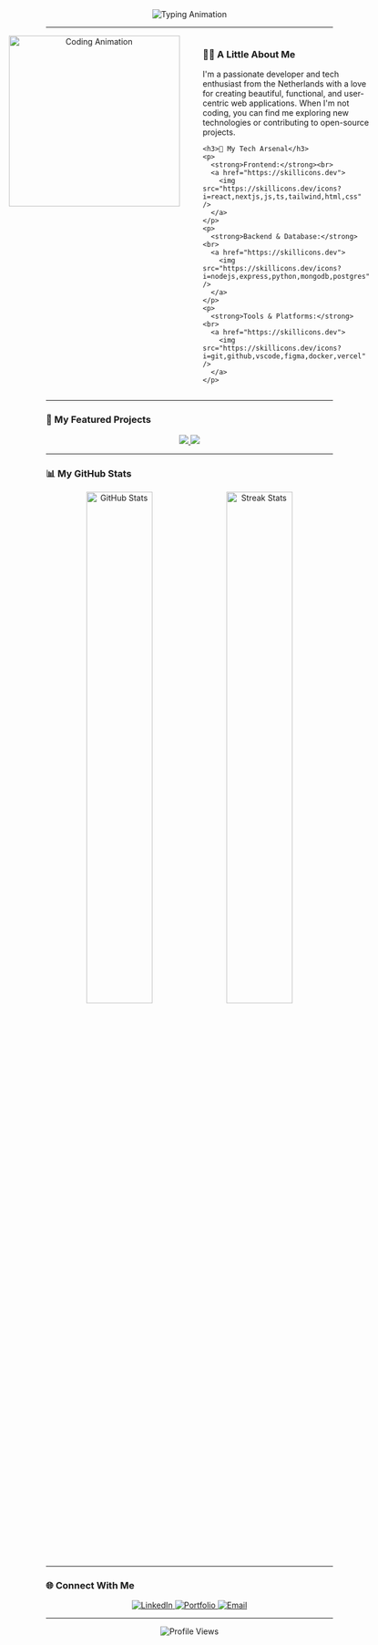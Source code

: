 <div align="center">
  <img src="https://readme-typing-svg.herokuapp.com?font=Fira+Code&size=30&pause=1000&color=336791&center=true&vCenter=true&width=500&lines=Hi%2C+I'm+[YOUR NAME]+👋;[YOUR FULL TITLE];Always+Building+%26+Learning...;Welcome+to+my+Profile!+✨" alt="Typing Animation" />
</div>

---

<div align="center" style="display: flex; justify-content: center; align-items: flex-start; gap: 40px;">
  <div align="center">
    <img src="https://media.giphy.com/media/v1.Y2lkPTc5MGI3NjExd2Rha2x1eW11aW56dmVzdzRncGk2ZHhsbXp5NGZnN3V1cWNzNXJubSZlcD12MV9pbnRlcm5hbF9naWZfYnlfaWQmY3Q9Zw/L1R1tvI9svkAZJAnrU/giphy.gif" alt="Coding Animation" width="300" />
    </div>

  <div align="left" style="max-width: 500px;">
    <h3>👨‍💻 A Little About Me</h3>
    <p>
      I'm a passionate developer and tech enthusiast from the Netherlands with a love for creating beautiful, functional, and user-centric web applications. When I'm not coding, you can find me exploring new technologies or contributing to open-source projects.
    </p>
    
    <h3>🚀 My Tech Arsenal</h3>
    <p>
      <strong>Frontend:</strong><br>
      <a href="https://skillicons.dev">
        <img src="https://skillicons.dev/icons?i=react,nextjs,js,ts,tailwind,html,css" />
      </a>
    </p>
    <p>
      <strong>Backend & Database:</strong><br>
      <a href="https://skillicons.dev">
        <img src="https://skillicons.dev/icons?i=nodejs,express,python,mongodb,postgres" />
      </a>
    </p>
    <p>
      <strong>Tools & Platforms:</strong><br>
      <a href="https://skillicons.dev">
        <img src="https://skillicons.dev/icons?i=git,github,vscode,figma,docker,vercel" />
      </a>
    </p>
  </div>
</div>

---

### 🌟 My Featured Projects
<div align="center">
  <a href="https://github.com/[YOUR_USERNAME]/[YOUR_REPO_NAME_1]">
    <img src="https://github-readme-stats.vercel.app/api/pin/?username=[YOUR_USERNAME]&repo=[YOUR_REPO_NAME_1]&theme=tokyonight&hide_border=true&show_icons=true" />
  </a>
  <a href="https://github.com/[YOUR_USERNAME]/[YOUR_REPO_NAME_2]">
    <img src="https://github-readme-stats.vercel.app/api/pin/?username=[YOUR_USERNAME]&repo=[YOUR_REPO_NAME_2]&theme=tokyonight&hide_border=true&show_icons=true" />
  </a>
  </div>

---

### 📊 My GitHub Stats
<div align="center">
  <img src="https://github-readme-stats.vercel.app/api?username=[YOUR_USERNAME]&show_icons=true&theme=tokyonight&hide_border=true&include_all_commits=true&count_private=true" alt="GitHub Stats" width="48%"/>
  <img src="https://github-readme-streak-stats.herokuapp.com/?user=[YOUR_USERNAME]&theme=tokyonight&hide_border=true" alt="Streak Stats" width="48%" />
</div>

---

### 🌐 Connect With Me
<div align="center">
  <a href="https://www.linkedin.com/in/your-linkedin-profile/">
    <img src="https://img.shields.io/badge/LinkedIn-0077B5?style=for-the-badge&logo=linkedin&logoColor=white" alt="LinkedIn" />
  </a>
  <a href="https://your-portfolio-website.com/">
    <img src="https://img.shields.io/badge/Portfolio-343434?style=for-the-badge&logo=vercel&logoColor=white" alt="Portfolio" />
  </a>
  <a href="mailto:youremail@gmail.com">
    <img src="https://img.shields.io/badge/Gmail-D14836?style=for-the-badge&logo=gmail&logoColor=white" alt="Email" />
  </a>
</div>

---

<div align="center">
  <img src="https://komarev.com/ghpvc/?username=[YOUR_USERNAME]&label=Views&color=blueviolet&style=flat-square" alt="Profile Views" />
</div>
